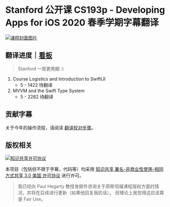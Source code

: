 # Stanford 公开课 CS193p - Developing Apps for iOS 2020 春季学期字幕翻译

[![课程封面图片](https://i.ytimg.com/vi/jbtqIBpUG7g/maxresdefault.jpg)](https://i.ytimg.com/vi/jbtqIBpUG7g/maxresdefault.jpg)

## 翻译进度｜[看板](https://github.com/Apollonyan/CS193p-Developing-Apps-for-iOS-Spring-2020/projects/1)

> Stanford 一周更两期 :)

1. Course Logistics and Introduction to SwiftUI
    - 5 - 1422 待翻译
2. MVVM and the Swift Type System
    - 5 - 2282 待翻译

## 贡献字幕

关于今年的操作流程，请阅读 [翻译校对步骤](CONTRIBUTING.md)。

## 版权相关

<a rel="license" href="https://creativecommons.org/licenses/by-nc-sa/3.0/us/deed.zh"><img alt="知识共享许可协议" style="border-width:0" src="https://i.creativecommons.org/l/by-nc-sa/3.0/us/88x31.png" /></a>

本项目（包括但不限于字幕，代码等）均采用 [知识共享 署名-非商业性使用-相同方式共享 3.0 美国 许可协议](https://creativecommons.org/licenses/by-nc-sa/3.0/us/deed.zh) 进行许可。

> 我已经向 Paul Hegarty 教授发邮件咨询关于原斯坦福课程版权方面的情况，并将在后续进行更新（如果他回复我的话）。
> 但理论上我觉得这应该算是 Fair Use。

